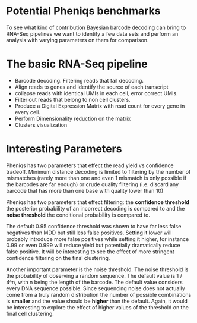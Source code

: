 # Potential Pheniqs benchmarks

To see what kind of contribution Bayesian barcode decoding can bring to RNA-Seq pipelines we want to identify a few data sets and perform an analysis with varying parameters on them for comparison.

# The basic RNA-Seq pipeline
* Barcode decoding. Filtering reads that fail decoding.
* Align reads to genes and identify the source of each transcript
* collapse reads with identical UMIs in each cell, error correct UMIs.
* Filter out reads that belong to non cell clusters.
* Produce a Digital Expression Matrix with read count for every gene in every cell.
* Perform Dimensionality reduction on the matrix
* Clusters visualization

# Interesting Parameters
Pheniqs has two parameters that effect the read yield vs confidence tradeoff. Minimum distance decoding is limited to filtering by the number of mismatches (rarely more than one and even 1 mismatch is only possible if the barcodes are far enough) or crude quality filtering (i.e. discard any barcode that has more than one base with quality lower than 10)

Pheniqs has two parameters that effect filtering: the **confidence threshold** the posterior probability of an incorrect decoding is compared to and the **noise threshold** the conditional probability is compared to.

The default 0.95 confidence threshold was shown to have far less false negatives than MDD but still less false positives. Setting it lower will probably introduce more false positives while setting it higher, for instance 0.99 or even 0.999 will reduce yield but potentially dramatically reduce false positive. It will be interesting to see the effect of more stringent confidence filtering on the final clustering.

Another important parameter is the noise threshold. The noise threshold is the probability of observing a random sequence. The default value is 1 / 4^n, with n being the length of the barcode. The default value considers every DNA sequence possible. Since sequencing noise does not actually come from a truly random distribution the number of possible combinations is **smaller** and the value should be **higher** than the default. Again, it would be interesting to explore the effect of higher values of the threshold on the final cell clustering.
